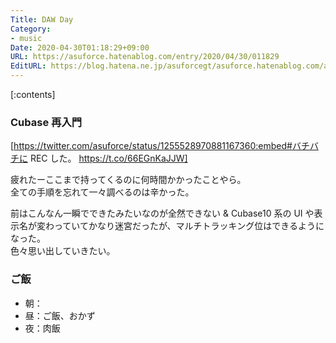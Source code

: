 ```yaml
---
Title: DAW Day
Category:
- music
Date: 2020-04-30T01:18:29+09:00
URL: https://asuforce.hatenablog.com/entry/2020/04/30/011829
EditURL: https://blog.hatena.ne.jp/asuforcegt/asuforce.hatenablog.com/atom/entry/26006613558634182
---
```


[:contents]

###  Cubase 再入門

[https://twitter.com/asuforce/status/1255528970881167360:embed#バチバチに REC した。 https://t.co/66EGnKaJJW]

疲れたーここまで持ってくるのに何時間かかったことやら。  
全ての手順を忘れて一々調べるのは辛かった。

前はこんなん一瞬でできたみたいなのが全然できない & Cubase10 系の UI や表示名が変わっていてかなり迷宮だったが、マルチトラッキング位はできるようになった。  
色々思い出していきたい。

### ご飯

- 朝：
- 昼：ご飯、おかず
- 夜：肉飯

